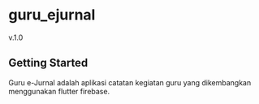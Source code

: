 # guru_ejurnal

v.1.0

## Getting Started

Guru e-Jurnal adalah aplikasi catatan kegiatan guru yang dikembangkan menggunakan flutter firebase.

